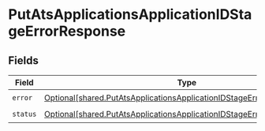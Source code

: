# PutAtsApplicationsApplicationIDStageErrorResponse


## Fields

| Field                                                                                                                                                          | Type                                                                                                                                                           | Required                                                                                                                                                       | Description                                                                                                                                                    |
| -------------------------------------------------------------------------------------------------------------------------------------------------------------- | -------------------------------------------------------------------------------------------------------------------------------------------------------------- | -------------------------------------------------------------------------------------------------------------------------------------------------------------- | -------------------------------------------------------------------------------------------------------------------------------------------------------------- |
| `error`                                                                                                                                                        | [Optional[shared.PutAtsApplicationsApplicationIDStageErrorResponseError]](undefined/models/shared/putatsapplicationsapplicationidstageerrorresponseerror.md)   | :heavy_check_mark:                                                                                                                                             | N/A                                                                                                                                                            |
| `status`                                                                                                                                                       | [Optional[shared.PutAtsApplicationsApplicationIDStageErrorResponseStatus]](undefined/models/shared/putatsapplicationsapplicationidstageerrorresponsestatus.md) | :heavy_check_mark:                                                                                                                                             | N/A                                                                                                                                                            |